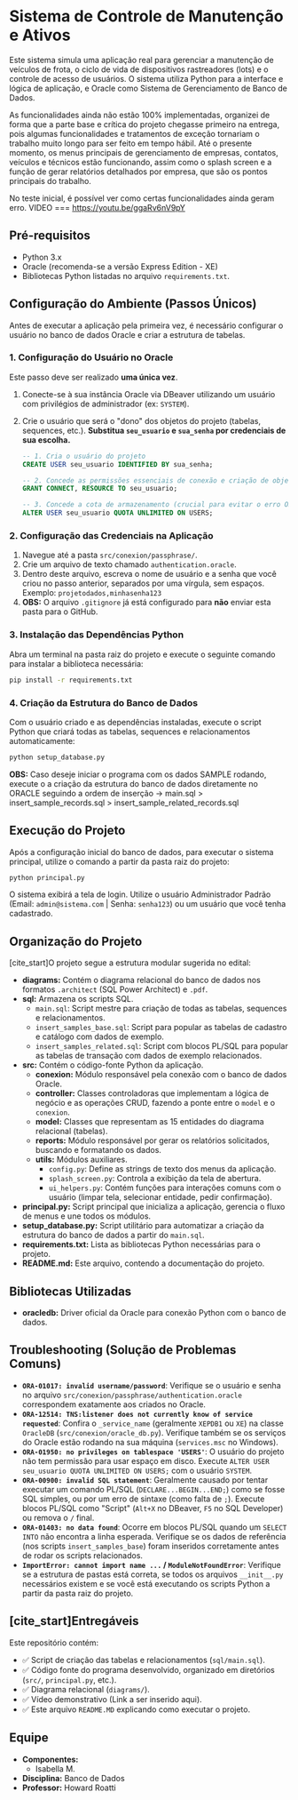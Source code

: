 # Sistema de Controle de Manutenção e Ativos

Este sistema simula uma aplicação real para gerenciar a manutenção de veículos de frota, o ciclo de vida de dispositivos rastreadores (lots) e o controle de acesso de usuários. O sistema utiliza Python para a interface e lógica de aplicação, e Oracle como Sistema de Gerenciamento de Banco de Dados.

As funcionalidades ainda não estão 100% implementadas, organizei de forma que a parte base e crítica do projeto chegasse primeiro na entrega, pois algumas funcionalidades e tratamentos de exceção tornariam o trabalho muito longo para ser feito em tempo hábil. Até o presente momento, os menus principais de gerenciamento de empresas, contatos, veículos e técnicos estão funcionando, assim como o splash screen e a função de gerar relatórios detalhados por empresa, que são os pontos principais do trabalho.

No teste inicial, é possível ver como certas funcionalidades ainda geram erro.
VIDEO === https://youtu.be/ggaRv6nV9pY

## Pré-requisitos

* Python 3.x
* Oracle (recomenda-se a versão Express Edition - XE)
* Bibliotecas Python listadas no arquivo `requirements.txt`.

## Configuração do Ambiente (Passos Únicos)

Antes de executar a aplicação pela primeira vez, é necessário configurar o usuário no banco de dados Oracle e criar a estrutura de tabelas.

### 1. Configuração do Usuário no Oracle

Este passo deve ser realizado **uma única vez**.

1.  Conecte-se à sua instância Oracle via DBeaver utilizando um usuário com privilégios de administrador (ex: `SYSTEM`).
2.  Crie o usuário que será o "dono" dos objetos do projeto (tabelas, sequences, etc.). **Substitua `seu_usuario` e `sua_senha` por credenciais de sua escolha.**

    ```sql
    -- 1. Cria o usuário do projeto
    CREATE USER seu_usuario IDENTIFIED BY sua_senha;

    -- 2. Concede as permissões essenciais de conexão e criação de objetos
    GRANT CONNECT, RESOURCE TO seu_usuario;

    -- 3. Concede a cota de armazenamento (crucial para evitar o erro ORA-01950)
    ALTER USER seu_usuario QUOTA UNLIMITED ON USERS;
    ```

### 2. Configuração das Credenciais na Aplicação

1.  Navegue até a pasta `src/conexion/passphrase/`.
2.  Crie um arquivo de texto chamado `authentication.oracle`.
3.  Dentro deste arquivo, escreva o nome de usuário e a senha que você criou no passo anterior, separados por uma vírgula, sem espaços. Exemplo:
    `projetodados,minhasenha123`
4.  **OBS:** O arquivo `.gitignore` já está configurado para **não** enviar esta pasta para o GitHub.

### 3. Instalação das Dependências Python

Abra um terminal na pasta raiz do projeto e execute o seguinte comando para instalar a biblioteca necessária:

```bash
pip install -r requirements.txt
```

### 4. Criação da Estrutura do Banco de Dados

Com o usuário criado e as dependências instaladas, execute o script Python que criará todas as tabelas, sequences e relacionamentos automaticamente:

```bash
python setup_database.py
```
 **OBS:** Caso deseje iniciar o programa com os dados SAMPLE rodando, execute o a criação da estrutura do banco de dados diretamente no ORACLE seguindo a ordem de inserção -> main.sql > insert_sample_records.sql > insert_sample_related_records.sql

## Execução do Projeto

Após a configuração inicial do banco de dados, para executar o sistema principal, utilize o comando a partir da pasta raiz do projeto:

```bash
python principal.py
```
O sistema exibirá a tela de login. Utilize o usuário Administrador Padrão (Email: `admin@sistema.com` | Senha: `senha123`) ou um usuário que você tenha cadastrado.

## Organização do Projeto

[cite_start]O projeto segue a estrutura modular sugerida no edital:

* **diagrams:** Contém o diagrama relacional do banco de dados nos formatos `.architect` (SQL Power Architect) e `.pdf`.
* **sql:** Armazena os scripts SQL.
    * `main.sql`: Script mestre para criação de todas as tabelas, sequences e relacionamentos.
    * `insert_samples_base.sql`: Script para popular as tabelas de cadastro e catálogo com dados de exemplo.
    * `insert_samples_related.sql`: Script com blocos PL/SQL para popular as tabelas de transação com dados de exemplo relacionados.
* **src:** Contém o código-fonte Python da aplicação.
    * **conexion:** Módulo responsável pela conexão com o banco de dados Oracle.
    * **controller:** Classes controladoras que implementam a lógica de negócio e as operações CRUD, fazendo a ponte entre o `model` e o `conexion`.
    * **model:** Classes que representam as 15 entidades do diagrama relacional (tabelas).
    * **reports:** Módulo responsável por gerar os relatórios solicitados, buscando e formatando os dados.
    * **utils:** Módulos auxiliares.
        * `config.py`: Define as strings de texto dos menus da aplicação.
        * `splash_screen.py`: Controla a exibição da tela de abertura.
        * `ui_helpers.py`: Contém funções para interações comuns com o usuário (limpar tela, selecionar entidade, pedir confirmação).
* **principal.py:** Script principal que inicializa a aplicação, gerencia o fluxo de menus e une todos os módulos.
* **setup_database.py:** Script utilitário para automatizar a criação da estrutura do banco de dados a partir do `main.sql`.
* **requirements.txt:** Lista as bibliotecas Python necessárias para o projeto.
* **README.md:** Este arquivo, contendo a documentação do projeto.

## Bibliotecas Utilizadas

* **oracledb:** Driver oficial da Oracle para conexão Python com o banco de dados.

## Troubleshooting (Solução de Problemas Comuns)

* **`ORA-01017: invalid username/password`**: Verifique se o usuário e senha no arquivo `src/conexion/passphrase/authentication.oracle` correspondem exatamente aos criados no Oracle.
* **`ORA-12514: TNS:listener does not currently know of service requested`**: Confira o `_service_name` (geralmente `XEPDB1` ou `XE`) na classe `OracleDB` (`src/conexion/oracle_db.py`). Verifique também se os serviços do Oracle estão rodando na sua máquina (`services.msc` no Windows).
* **`ORA-01950: no privileges on tablespace 'USERS'`**: O usuário do projeto não tem permissão para usar espaço em disco. Execute `ALTER USER seu_usuario QUOTA UNLIMITED ON USERS;` com o usuário `SYSTEM`.
* **`ORA-00900: invalid SQL statement`**: Geralmente causado por tentar executar um comando PL/SQL (`DECLARE...BEGIN...END;`) como se fosse SQL simples, ou por um erro de sintaxe (como falta de `;`). Execute blocos PL/SQL como "Script" (`Alt+X` no DBeaver, `F5` no SQL Developer) ou remova o `/` final.
* **`ORA-01403: no data found`**: Ocorre em blocos PL/SQL quando um `SELECT INTO` não encontra a linha esperada. Verifique se os dados de referência (nos scripts `insert_samples_base`) foram inseridos corretamente antes de rodar os scripts relacionados.
* **`ImportError: cannot import name ...` / `ModuleNotFoundError`**: Verifique se a estrutura de pastas está correta, se todos os arquivos `__init__.py` necessários existem e se você está executando os scripts Python a partir da pasta raiz do projeto.

## [cite_start]Entregáveis

Este repositório contém:
* ✅ Script de criação das tabelas e relacionamentos (`sql/main.sql`).
* ✅ Código fonte do programa desenvolvido, organizado em diretórios (`src/`, `principal.py`, etc.).
* ✅ Diagrama relacional (`diagrams/`).
* ✅ Vídeo demonstrativo (Link a ser inserido aqui).
* ✅ Este arquivo `README.MD` explicando como executar o projeto.

## Equipe
* **Componentes:**
    * Isabella M.
* **Disciplina:** Banco de Dados
* **Professor:** Howard Roatti

